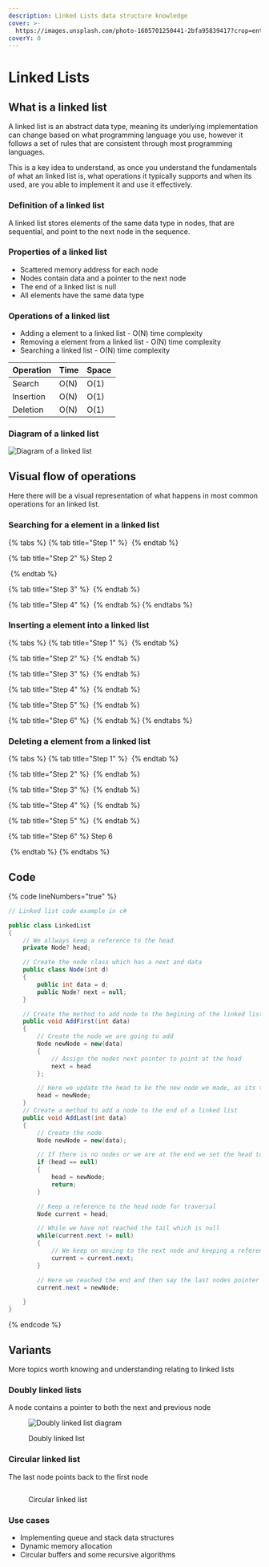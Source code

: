 ```yaml
---
description: Linked Lists data structure knowledge
cover: >-
  https://images.unsplash.com/photo-1605701250441-2bfa95839417?crop=entropy&cs=srgb&fm=jpg&ixid=M3wxOTcwMjR8MHwxfHNlYXJjaHwxfHxsaW5rfGVufDB8fHx8MTcwODYxMTIxN3ww&ixlib=rb-4.0.3&q=85
coverY: 0
---
```


# Linked Lists

## What is a linked list

A linked list is an abstract data type, meaning its underlying implementation can change based on what programming language you use, however it follows a set of rules that are consistent through most programming languages.

This is a key idea to understand, as once you understand the fundamentals of what an linked list is, what operations it typically supports and when its used, are you able to implement it and use it effectively.

### Definition of a linked list

A linked list stores elements of the same data type in nodes, that are sequential, and point to the next node in the sequence.

### Properties of a linked list

* Scattered memory address for each node
* Nodes contain data and a pointer to the next node
* The end of a linked list is null
* All elements have the same data type

### Operations of a linked list

* Adding a element to a linked list - O(N) time complexity
* Removing a element from a linked list - O(N) time complexity
* Searching a linked list - O(N) time complexity

| Operation | Time | Space  |
| --------- | ---- | ------ |
| Search    | O(N) | O(1)   |
| Insertion | O(N) | O(1)   |
| Deletion  | O(N) | O(1)   |

### Diagram of a linked list

<img src="../../.gitbook/assets/file.excalidraw (28).svg" alt="Diagram of a linked list" class="gitbook-drawing">

## Visual flow of operations

Here there will be a visual representation of what happens in most common operations for an linked list.

### Searching for a element in a linked list

{% tabs %}
{% tab title="Step 1" %}
<img src="../../.gitbook/assets/file.excalidraw (29).svg" alt="" class="gitbook-drawing">
{% endtab %}

{% tab title="Step 2" %}
Step 2

<img src="../../.gitbook/assets/file.excalidraw (30).svg" alt="" class="gitbook-drawing">
{% endtab %}

{% tab title="Step 3" %}
<img src="../../.gitbook/assets/file.excalidraw (31).svg" alt="" class="gitbook-drawing">
{% endtab %}

{% tab title="Step 4" %}
<img src="../../.gitbook/assets/file.excalidraw (32).svg" alt="" class="gitbook-drawing">
{% endtab %}
{% endtabs %}

### Inserting a element into a linked list&#x20;

{% tabs %}
{% tab title="Step 1" %}
<img src="../../.gitbook/assets/file.excalidraw (9).svg" alt="" class="gitbook-drawing">
{% endtab %}

{% tab title="Step 2" %}
<img src="../../.gitbook/assets/file.excalidraw (10).svg" alt="" class="gitbook-drawing">
{% endtab %}

{% tab title="Step 3" %}
<img src="../../.gitbook/assets/file.excalidraw (11).svg" alt="" class="gitbook-drawing">
{% endtab %}

{% tab title="Step 4" %}
<img src="../../.gitbook/assets/file.excalidraw (13).svg" alt="" class="gitbook-drawing">
{% endtab %}

{% tab title="Step 5" %}
<img src="../../.gitbook/assets/file.excalidraw (14).svg" alt="" class="gitbook-drawing">
{% endtab %}

{% tab title="Step 6" %}
<img src="../../.gitbook/assets/file.excalidraw (15).svg" alt="" class="gitbook-drawing">
{% endtab %}
{% endtabs %}

### Deleting a element from a linked list

{% tabs %}
{% tab title="Step 1" %}
<img src="../../.gitbook/assets/file.excalidraw (3).svg" alt="" class="gitbook-drawing">
{% endtab %}

{% tab title="Step 2" %}
<img src="../../.gitbook/assets/file.excalidraw (4).svg" alt="" class="gitbook-drawing">
{% endtab %}

{% tab title="Step 3" %}
<img src="../../.gitbook/assets/file.excalidraw (5).svg" alt="" class="gitbook-drawing">
{% endtab %}

{% tab title="Step 4" %}
<img src="../../.gitbook/assets/file.excalidraw (6).svg" alt="" class="gitbook-drawing">
{% endtab %}

{% tab title="Step 5" %}
<img src="../../.gitbook/assets/file.excalidraw (7).svg" alt="" class="gitbook-drawing">
{% endtab %}

{% tab title="Step 6" %}
Step 6

<img src="../../.gitbook/assets/file.excalidraw (8).svg" alt="" class="gitbook-drawing">
{% endtab %}
{% endtabs %}

## Code

{% code lineNumbers="true" %}
```csharp
// Linked list code example in c#

public class LinkedList
{
    // We allways keep a reference to the head
    private Node? head;

    // Create the node class which has a next and data
    public class Node(int d)
    {
        public int data = d;
        public Node? next = null;
    }

    // Create the method to add node to the begining of the linked list
    public void AddFirst(int data)
    {
        // Create the node we are going to add
        Node newNode = new(data)
        {
            // Assign the nodes next pointer to point at the head
            next = head
        };

        // Here we update the head to be the new node we made, as its the new first node in sequence 
        head = newNode;
    }
    // Create a method to add a node to the end of a linked list
    public void AddLast(int data)
    {
        // Create the node
        Node newNode = new(data);

        // If there is no nodes or we are at the end we set the head to the new node
        if (head == null)
        {
            head = newNode;
            return;
        }

        // Keep a reference to the head node for traversal 
        Node current = head;

        // While we have not reached the tail which is null
        while(current.next != null)
        {
            // We keep on moving to the next node and keeping a reference to it
            current = current.next;
        }

        // Here we reached the end and then say the last nodes pointer next becomes this node
        current.next = newNode;

    }
}
```
{% endcode %}

## Variants

More topics worth knowing and understanding relating to linked lists

### Doubly linked lists

A node contains a pointer to both the next and previous node

<figure><img src="../../.gitbook/assets/DLL1.png" alt="Doubly linked list diagram"><figcaption><p>Doubly linked list</p></figcaption></figure>

### Circular  linked list

The last node points back to the first node

<figure><img src="../../.gitbook/assets/circular-singly-linked-list.png" alt=""><figcaption><p>Circular linked list</p></figcaption></figure>

### Use cases

* Implementing queue and stack data structures
* Dynamic memory allocation
* Circular buffers and some recursive algorithms
